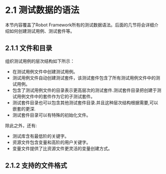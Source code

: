 # 2.1 测试数据的语法

本节内容覆盖了Robot Framework所有的测试数据语法。后面的几节将会详细介绍如何创建测试用例、测试套件等。

## 2.1.1 文件和目录

组织测试用例的层次结构如下所示：

* 在测试用例文件中创建测试用例。
* 测试用例文件自动创建测试套件，该测试套件包含了所有测试用例文件中的测试用例。
* 包含了测试用例文件的目录表示更高层次的测试套件.测试套件目录把创建于测试用例文件中的套件作为它的子测试套件。
* 测试套件目录也可以包含其他测试套件目录.并且这种层次结构根据需要,可以嵌套的更深.
* 测试套件目录可以有特殊的初始化文件。

除此之外，还有:

* 测试库含有最低阶的关键字。
* 资源文件包含变量和高阶的用户关键字。
* 变量文件提供了比资源文件更灵活的变量创建方式。

## 2.1.2 支持的文件格式

